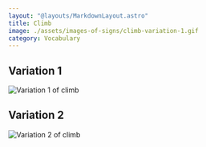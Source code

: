 ```yaml
---
layout: "@layouts/MarkdownLayout.astro"
title: Climb
image: ./assets/images-of-signs/climb-variation-1.gif
category: Vocabulary
---
```


## Variation 1

![Variation 1 of climb](@signs/climb-variation-1.gif)

## Variation 2

![Variation 2 of climb](@signs/climb-variation-2.gif)
